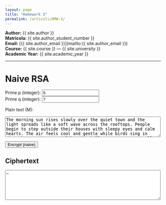 ```yaml
---
layout: page
title: "Homework 3"
permalink: /articoli/HMW-3/
---
```


**Author:** {{ site.author }}  
**Matricola:** {{ site.author_student_number }}  
**Email:** [{{ site.author_email }}](mailto:{{ site.author_email }})  
**Course:** {{ site.course }} — {{ site.university }}  
**Academic Year:** {{ site.academic_year }}

---

<h1>Naive RSA</h1>

  <!-- Input fields for the two prime numbers p and q -->
  <label for="pInput">Prime p (integer):</label>
  <input id="pInput" type="text" value="5" />
  <br/>
  <label for="qInput">Prime q (integer):</label>
  <input id="qInput" type="text" value="7" />
  <br/>
  <!-- Input field for the plaintext message -->
  <label for="plainInput">Plain text (M):</label>
  <br/>
  <textarea id="plainInput" rows="4" cols="60">The morning sun rises slowly over the quiet town and the light spreads like a soft wave across the rooftops. People begin to step outside their houses with sleepy eyes and calm hearts. The air feels cool and gentle while birds sing in short bursts that sound like tiny bells. Every street smells faintly of bread and coffee and the world seems simple for a few quiet minutes before the rush of the day begins.
As the hours move forward the town fills with voices and footsteps that blend into one long familiar rhythm. Children laugh as they run to school and old men sit on benches telling the same stories again and again. The sound of doors opening and closing becomes a kind of music that repeats through the day. In these ordinary moments people find comfort because nothing feels strange or broken when life follows its gentle pattern.
When evening arrives the sky turns soft and gold and the wind carries the smell of flowers and rain. Lights appear one by one and the streets grow slower and more peaceful. Families gather around tables while small shops close their doors and the town sighs like a living creature ready for rest. Night will come quietly and the cycle will begin again just as it always does calm and steady like the beating of a heart.
  </textarea>
  <br/>

  <!-- Button to start encryption -->
  <button id="encryptBtn">Encrypt (naive)</button>

  <!-- Output area for the ciphertext -->
  <h2>Ciphertext</h2>
  <textarea id="cipherOutput" rows="6" cols="60">—</textarea>
  <div id="message" style="color: red;"></div>

  <script>
    // Compute greatest common divisor (Euclidean algorithm) using BigInt
    function gcdBig(a, b) {
      a = BigInt(a); b = BigInt(b);
      while (b !== 0n) { const t = a % b; a = b; b = t; }
      return a < 0n ? -a : a;
    }

    // Extended Euclidean algorithm: returns gcd and Bézout coefficients
    function egcdBig(a, b) {
      a = BigInt(a); b = BigInt(b);
      if (b === 0n) return { g: a, x: 1n, y: 0n };
      let x0 = 1n, y0 = 0n, x1 = 0n, y1 = 1n;
      while (b !== 0n) {
        const q = a / b, r = a % b;
        const nx = x0 - q * x1, ny = y0 - q * y1;
        a = b; b = r; x0 = x1; y0 = y1; x1 = nx; y1 = ny;
      }
      return { g: a, x: x0, y: y0 };
    }

    // Compute modular inverse of e mod m using extended GCD
    function modInverse(e, m) {
      const { g, x } = egcdBig(e, m);
      let inv = x % m;
      if (inv < 0n) inv += m;
      return inv;
    }

    // Fast modular exponentiation (base^exp mod mod)
    function powMod(base, exp, mod) {
      base = BigInt(base) % BigInt(mod);
      exp = BigInt(exp); mod = BigInt(mod);
      let result = 1n;
      while (exp > 0n) {
        if (exp & 1n) result = (result * base) % mod;
        base = (base * base) % mod;
        exp >>= 1n;
      }
      return result;
    }

    // Generate RSA keys from primes p and q
    function generateKeys(p, q) {
      p = BigInt(p); q = BigInt(q);
      const N = p * q; // modulus
      const phiN = (p - 1n) * (q - 1n); // Euler's totient
      let e = 65537n; // typical RSA public exponent
      // ensure e and phi(N) are coprime
      if (gcdBig(e, phiN) !== 1n) {
        e = 3n;
        while (gcdBig(e, phiN) !== 1n) e += 2n;
      }
      const d = modInverse(e, phiN); // private exponent
      return { N, e, d, phiN };
    }

    // Convert numeric cipher value to a letter (A–Z)
    function mapCtoLetter(C) {
      const idx = Number(C % 26n);
      return String.fromCharCode(65 + idx);
    }

    // Check if a character is an ASCII letter
    function isAsciiLetter(ch) {
      return /^[A-Za-z]$/.test(ch);
    }

    // Encrypt only letters, leaving other characters unchanged
    function encryptLettersOnly(M, e, N) {
      let out = '';
      for (let i = 0; i < M.length; i++) {
        const ch = M[i];
        if (ch === ' ') { out += ' '; continue; } // preserve spaces
        if (!isAsciiLetter(ch)) { out += ch; continue; } // preserve punctuation, etc.
        const upper = ch.toUpperCase();
        const m = BigInt(upper.charCodeAt(0)); // map letter to ASCII code
        const C = powMod(m, e, N); // RSA encryption: C = m^e mod N
        out += mapCtoLetter(C); // map cipher number back to a letter
      }
      return out;
    }

    // Grab DOM elements
    const pInput = document.getElementById('pInput');
    const qInput = document.getElementById('qInput');
    const plainInput = document.getElementById('plainInput');
    const encryptBtn = document.getElementById('encryptBtn');
    const cipherOutput = document.getElementById('cipherOutput');
    const message = document.getElementById('message');

    // Event listener for encryption button
    encryptBtn.addEventListener('click', () => {
      message.textContent = '';
      try {
        const p = BigInt(pInput.value.trim());
        const q = BigInt(qInput.value.trim());
        const M = plainInput.value || '';
        // Generate RSA keys
        const { N, e } = generateKeys(p, q);
        // Encrypt plaintext
        const cipherText = encryptLettersOnly(M, e, N);
        cipherOutput.value = cipherText;
      } catch (err) {
        // Display any error message
        message.textContent = err.message || String(err);
        cipherOutput.value = '—';
      }
    });
  </script>
</body>